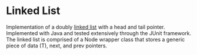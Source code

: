 # Linked List
Implementation of a doubly [linked list](https://en.wikipedia.org/wiki/Doubly_linked_list) with a head and tail pointer. Implemented with Java and tested extensively through the JUnit framework. The linked list is comprised of a Node wrapper class that stores a generic piece of data (T), next, and prev pointers.  
